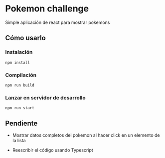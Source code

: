# Pokemon challenge

Simple aplicación de react para mostrar pokemons

## Cómo usarlo

### Instalación

```
npm install
```

### Compilación
```
npm run build
```

### Lanzar en servidor de desarrollo
```
npm run start
```

## Pendiente
- Mostrar datos completos del pokemon al hacer click en un elemento de la lista

- Reescribir el código usando Typescript
